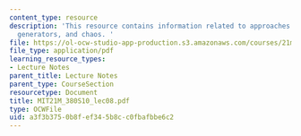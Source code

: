 ```yaml
---
content_type: resource
description: 'This resource contains information related to approaches: permutations,
  generators, and chaos. '
file: https://ol-ocw-studio-app-production.s3.amazonaws.com/courses/21m-380-music-and-technology-algorithmic-and-generative-music-spring-2010/a3f3b3750b8fef345b8cc0fbafbbe6c2_MIT21M_380S10_lec08.pdf
file_type: application/pdf
learning_resource_types:
- Lecture Notes
parent_title: Lecture Notes
parent_type: CourseSection
resourcetype: Document
title: MIT21M_380S10_lec08.pdf
type: OCWFile
uid: a3f3b375-0b8f-ef34-5b8c-c0fbafbbe6c2
---
```

